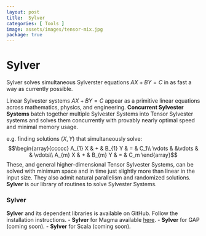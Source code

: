 ```yaml
---
layout: post
title:  Sylver
categories: [ Tools ]
image: assets/images/tensor-mix.jpg
package: true
---
```


# Sylver

Sylver solves simultaneous Sylverster equations $AX+BY=C$ in as fast a way as currently possible.

Linear Sylvester systems $AX+BY=C$ appear as a primitive linear equations across mathematics, physics, and engineering.  **Concurrent Sylvester Systems**  batch together multiple Sylvester Systems into Tensor Sylvester systems and solves them concurrently with provably nearly optimal speed and minimal memory usage.

e.g. finding solutions $(X,Y)$ that simultaneously solve:
$$\begin{array}{ccccc}
A_{1} X & + & B_{1} Y & = & C_1\\
\vdots & &\vdots  & & \vdots\\
A_{m} X & + & B_{m} Y & = & C_m
\end{array}$$ 
These, and general higher-dimensional Tensor Sylvester Systems, can be solved with minimum space and in time just slightly more than linear in the input size.  They also admit natural parallelism and randomized solutions.  **Sylver** is our library of routines to solve Sylvester Systems.

### Sylver

**Sylver** and its dependent libraries is available on GitHub.	Follow the installation instructions.
	- **Sylver** for Magma available [here](https://github.com/algeboy/Sylver).
	-  **Sylver** for GAP (coming soon).
	- **Sylver** for Scala (coming soon).
